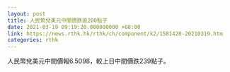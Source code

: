```yaml
---
layout: post
title: 人民幣兌美元中間價跌逾200點子
date: 2021-03-19 09:19:20.000000000 +08:00
link: https://news.rthk.hk/rthk/ch/component/k2/1581420-20210319.htm
categories: rthk
---
```


人民幣兌美元中間價報6.5098，較上日中間價跌239點子。
